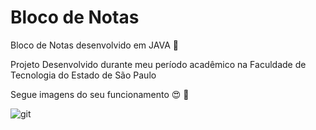 # Bloco de Notas
Bloco de Notas desenvolvido em JAVA 🤯

Projeto Desenvolvido durante meu período acadêmico na Faculdade de Tecnologia do Estado de São Paulo 

Segue imagens do seu funcionamento 😍 🥰



![git](https://user-images.githubusercontent.com/72575685/108909302-26087500-7603-11eb-9c48-b7b320985269.JPG)



